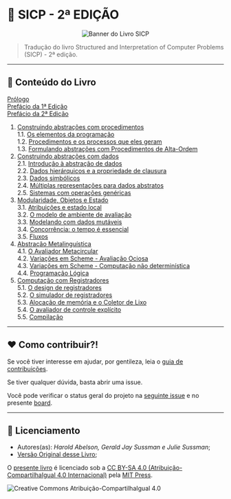 # :carousel_horse: SICP - 2ª EDIÇÃO 

<p align="center"

![Banner do Livro SICP](https://mitpress.mit.edu/sites/default/files/sicp/graphics/main-banner.gif)
>
</p>

> Tradução do livro Structured and Interpretation of Computer Problems (SICP) - 2ª edição.

---

## :orange_book: Conteúdo do Livro

[Prólogo](https://github.com/okrdu/sicp-ptbr/blob/master/capitulos/00-00-prologo.md) <br>
[Prefácio da 1ª Edição](https://github.com/okrdu/sicp-ptbr/blob/master/capitulos/00-01-prefacio-primeira-edicao.md) <br>
[Prefácio da 2ª Edição](https://github.com/okrdu/sicp-ptbr/blob/master/capitulos/00-02-prefacio-segunda-edicao.md) <br>

1. [Construindo abstrações com procedimentos](https://github.com/okrdu/sicp-ptbr/blob/master/capitulos/01-00-construindo-abstracoes-procedimentos.md) <br>
    1.1. [Os elementos da programação](https://github.com/okrdu/sicp-ptbr/blob/master/capitulos/01-01-elementos-da-programacao.md) <br>
    1.2. [Procedimentos e os processos que eles geram](https://github.com/okrdu/sicp-ptbr/blob/master/capitulos/01-02-procedimentos-e-processos.md) <br>
    1.3. [Formulando abstrações com Procedimentos de Alta-Ordem](https://github.com/okrdu/sicp-ptbr/blob/master/capitulos/01-03-procedimentos-de-alta-ordem.md) <br>
2. [Construindo abstrações com dados](https://github.com/okrdu/sicp-ptbr/blob/master/capitulos/02-00-construindo-abstracoes-dados.md) <br>
    2.1. [Introdução à abstração de dados](https://github.com/okrdu/sicp-ptbr/blob/master/capitulos/02-01-intro-abstracoes-dados.md) <br>
    2.2. [Dados hierárquicos e a propriedade de clausura](https://github.com/okrdu/sicp-ptbr/blob/master/capitulos/02-02-dados-hierarquicos-clausura.md) <br>
    2.3. [Dados simbólicos](https://github.com/okrdu/sicp-ptbr/blob/master/capitulos/02-03-dados-simbolicos.md) <br>
    2.4. [Múltiplas representações para dados abstratos](https://github.com/okrdu/sicp-ptbr/blob/master/capitulos/02-04-multiplas-representacoes-dados-abstratos.md) <br>
    2.5. [Sistemas com operações genéricas](https://github.com/okrdu/sicp-ptbr/blob/master/capitulos/02-05-sistemas-operacoes-genericas.md) <br>
3. [Modularidade, Objetos e Estado](https://github.com/okrdu/sicp-ptbr/blob/master/capitulos/03-00-modularidade-objetos-estado.md) <br>
    3.1. [Atribuições e estado local](https://github.com/okrdu/sicp-ptbr/blob/master/capitulos/03-01-atribuicoes-estado-local.md) <br>
    3.2. [O modelo de ambiente de avaliação](https://github.com/okrdu/sicp-ptbr/blob/master/capitulos/03-02-modelo-ambiente-avaliacao.md) <br>
    3.3. [Modelando com dados mutáveis](https://github.com/okrdu/sicp-ptbr/blob/master/capitulos/03-03-modelando-dados-mutaveis.md) <br>
    3.4. [Concorrência: o tempo é essencial](https://github.com/okrdu/sicp-ptbr/blob/master/capitulos/03-04-concorrencia.md) <br>
    3.5. [Fluxos](https://github.com/okrdu/sicp-ptbr/blob/master/capitulos/03-05-fluxos.md) <br>
4. [Abstração Metalinguística](https://github.com/okrdu/sicp-ptbr/blob/master/capitulos/04-00-abstracao-metalinguistica.md) <br>
    4.1. [O Avaliador Metacircular](https://github.com/okrdu/sicp-ptbr/blob/master/capitulos/04-01-avaliador-metacircular.md) <br>
    4.2. [Variações em Scheme - Avaliação Ociosa](https://github.com/okrdu/sicp-ptbr/blob/master/capitulos/04-02-avaliacao-ociosa.md) <br>
    4.3. [Variações em Scheme - Computação não determinística](https://github.com/okrdu/sicp-ptbr/blob/master/capitulos/04-03-computacao-nao-deterministica.md) <br>
    4.4. [Programação Lógica](https://github.com/okrdu/sicp-ptbr/blob/master/capitulos/04-04-programacao-logica.md) <br>
5. [Computação com Registradores](https://github.com/okrdu/sicp-ptbr/blob/master/capitulos/05-00-registradores.md) <br>
    5.1. [O design de registradores](https://github.com/okrdu/sicp-ptbr/blob/master/capitulos/05-01-design-registradores.md) <br>
    5.2. [O simulador de registradores](https://github.com/okrdu/sicp-ptbr/blob/master/capitulos/05-02-simulador-registradores.md) <br>
    5.3. [Alocação de memória e o Coletor de Lixo](https://github.com/okrdu/sicp-ptbr/blob/master/capitulos/05-03-coletor-lixo.md) <br>
    5.4. [O avaliador de controle explícito](https://github.com/okrdu/sicp-ptbr/blob/master/capitulos/05-04-avaliador-controle-explicito.md) <br>
    5.5. [Compilação](https://github.com/okrdu/sicp-ptbr/blob/master/capitulos/05-05-compilacao.md) <br>

---

## :hearts: Como contribuir?!

Se você tiver interesse em ajudar, por gentileza, leia o [guia de contribuições](https://github.com/okrdu/sicp-ptbr/blob/master/CONTRIBUINDO.md).

Se tiver qualquer dúvida, basta abrir uma issue.

Você pode verificar o status geral do projeto na [seguinte issue](https://github.com/okrdu/sicp-ptbr/issues/31) e no presente [board](https://github.com/okrdu/sicp-ptbr/projects/1).

---

## :page_facing_up: Licenciamento

- Autores(as): _Harold Abelson, Gerald Jay Sussman e Julie Sussman_;
- [Versão Original desse Livro](https://mitpress.mit.edu/sites/default/files/sicp/index.html); 

O [presente livro](https://github.com/okrdu/sicp-ptbr) é licenciado sob a [CC BY-SA 4.0 (Atribuição-CompartilhaIgual 4.0 Internacional)](https://creativecommons.org/licenses/by-sa/4.0/deed.pt_BR) pela [MIT Press](https://mitpress.mit.edu/).

![Creative Commons Atribuição-CompartilhaIgual 4.0](https://licensebuttons.net/l/by-sa/4.0/88x31.png)
